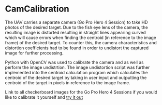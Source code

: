 # CamCalibration
The UAV carries a separate camera (Go Pro Hero 4 Session) to take HD photos of the desired target. Due to the fish eye lens of the camera, the resulting image is distorted resulting in straight lines appearing curved which will cause errors when finding the centroid (in reference to the image frame) of the desired target. To counter this, the camera characteristics and distortion coefficients had to be found in order to undistort the captured image for further processing.

Python with OpenCV was used to calibrate the camera and as well as perform the image undistrtion. The image undistortion script was further implemented into the centroid calculation program which calculates the centroid of the desired target by taking in user input and outputting the centroid of the target in pixels in reference to the image frame.

Link to all checkerboard images for the Go Pro Hero 4 Sessions if you would like to calibrate it yourself and [try it out](https://drive.google.com/file/d/1QHobKReNjtnhk5orVABr_ouo015HflFj/view?usp=sharing)
